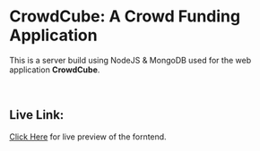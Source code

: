 <h1>CrowdCube: A Crowd Funding Application</h1>
<p>This is a server build using NodeJS & MongoDB used for the web application <strong>CrowdCube</strong>.</p>

<br>
<h2>Live Link:</h2>
<p><a href="https://crowd-cube-88fff.web.app/">Click Here</a> for live preview of the forntend.</p>